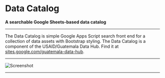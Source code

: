 # Data Catalog

**A searchable Google Sheets-based data catalog**

---

The Data Catalog is simple Google Apps Script search front end for a collection of data assets with Bootstrap styling.  The Data Catalog is a component of the USAID/Guatemala Data Hub. Find it at [sites.google.com/guatemala-data-hub](https://www.sites.google.com/guatemala-data-hub).

---

![Screenshot](https://storage.googleapis.com/ei-dev-assets/assets/chrome_375ajHIRN3.gif)

---

